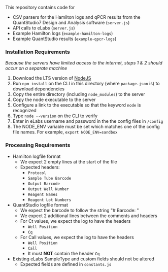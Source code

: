 This repository contains code for 

* CSV parsers for the Hamilton logs and qPCR results from the QuantStudio7 Design and Analysis software (`server.js`)
* API calls to eLabs (`server.js`)
* Example Hamilton logs (`example-hamilton-logs`)
* Example QuantStudio results (`example-qpcr-logs`)

### Installation Requirements
*Because the servers have limited access to the internet, steps 1 & 2 should occur on a separate machine*
1) Download the LTS version of [NodeJS](https://nodejs.org/en/download/)
2) Run `npm install` on the CLI in this directory (where `package.json` is) to download dependencies
3) Copy the entire directory (including `node_modules`) to the server
4) Copy the node executable to the server
5) Configure a link to the executable so that the keyword `node` is recognized
6) Type `node --version` on the CLI to verify
7) Enter in eLabs username and password in the the config files in `/config`    
8) The NODE_ENV variable must be set which matches one of the config file names. For example, `export NODE_ENV=sandbox`

### Processing Requirements
* Hamilton logfile format   
   - We expect 2 empty lines at the start of the file    
   - Expected headers:     
      - `Protocol`       
      - `Sample Tube Barcode`    
      - `Output Barcode`    
      - `Output Well Number `
      - `Reagent Names`    
      - `Reagent Lot Numbers`   
* QuantStudio logfile format   
   - We expect the barcode to follow the string "# Barcode: "    
   - We expect 2 additional lines between the comments and headers     
   - For Ct values, we expect the log to have the headers    
       - `Well Position`    
       - `Cq`    
   - For Call values, we expect the log to have the headers
       - `Well Position`    
       - `Call`    
       - It must **NOT** contain the header `Cq`    
* Existing eLabs SampleType and custom fields should not be altered
   - Expected fields are defined in `constants.js`

